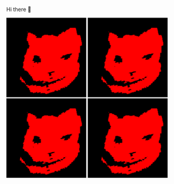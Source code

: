 Hi there 👋

<p float="left">
<!--startimg--><img src=https://raw.githubusercontent.com/Sceleratis/Sceleratis/main/.github/images/d-21.gif height=210; width=210; align=left; alt=Woops. Guess the image failed... /><!--endimg-->
<!--startimg--><img src=https://raw.githubusercontent.com/Sceleratis/Sceleratis/main/.github/images/d-21.gif height=210; width=210; align=left; alt=Woops. Guess the image failed... /><!--endimg-->
<!--startimg--><img src=https://raw.githubusercontent.com/Sceleratis/Sceleratis/main/.github/images/d-21.gif height=210; width=210; align=left; alt=Woops. Guess the image failed... /><!--endimg-->
<!--startimg--><img src=https://raw.githubusercontent.com/Sceleratis/Sceleratis/main/.github/images/d-21.gif height=210; width=210; align=left; alt=Woops. Guess the image failed... /><!--endimg-->
</p>


